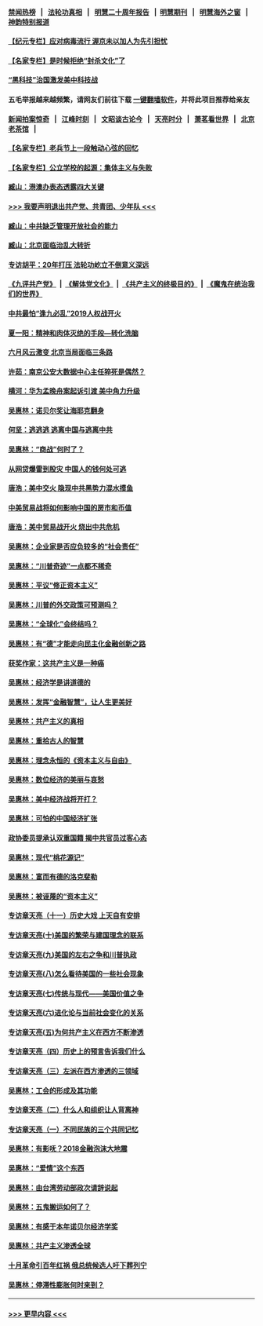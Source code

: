 #### [禁闻热榜](热点新闻.md?=0)  &nbsp;&nbsp;|&nbsp;&nbsp; [法轮功真相](https://github.com/gfw-breaker/truth/blob/master/README.md?=0) &nbsp;&nbsp;|&nbsp;&nbsp; [明慧二十周年报告](https://github.com/gfw-breaker/mh-reports/blob/master/README.md?=0) &nbsp;&nbsp;|&nbsp;&nbsp;[明慧期刊](https://github.com/gfw-breaker/mh-qikan) &nbsp;&nbsp;|&nbsp;&nbsp; [明慧海外之窗](https://github.com/gfw-breaker/mh-news/blob/master/README.md?=0) &nbsp;&nbsp;|&nbsp;&nbsp; [神韵特别报道](https://github.com/gfw-breaker/mh-news/blob/master/shenyun.md?=0)
#### [【纪元专栏】应对病毒流行 渥京未以加人为先引担忧](../pages/nsc423/n11875714.md?t=02290131) 
#### [【名家专栏】是时候拒绝“封杀文化”了](../pages/nsc423/n11814093.md?t=02290131) 
#### [“黑科技”治国激发美中科技战](../pages/nsc423/n11638056.md?t=02290131) 
#### 五毛举报越来越频繁，请网友们前往下载 [一键翻墙软件](https://github.com/gfw-breaker/ssr-accounts)，并将此项目推荐给亲友
#### [新闻拍案惊奇](https://github.com/gfw-breaker/banned-news/blob/master/pages/link4.md) &nbsp;&nbsp;|&nbsp;&nbsp; [江峰时刻](https://github.com/gfw-breaker/banned-news/blob/master/pages/link4.md) &nbsp;&nbsp;|&nbsp;&nbsp; [文昭谈古论今](https://github.com/gfw-breaker/banned-news/blob/master/pages/link4.md) &nbsp;&nbsp;|&nbsp;&nbsp; [天亮时分](https://github.com/gfw-breaker/banned-news/blob/master/pages/link4.md) &nbsp;&nbsp;|&nbsp;&nbsp; [萧茗看世界](https://github.com/gfw-breaker/banned-news/blob/master/pages/link4.md) &nbsp;&nbsp;|&nbsp;&nbsp; [北京老茶馆](https://github.com/gfw-breaker/banned-news/blob/master/pages/link4.md) &nbsp;&nbsp;|&nbsp;&nbsp; 
#### [【名家专栏】老兵节上一段触动心弦的回忆](../pages/nsc423/n11646016.md?t=02290131) 
#### [【名家专栏】公立学校的起源：集体主义与失败](../pages/nsc423/n11601833.md?t=02290131) 
#### [臧山：港澳办表态透露四大关键](../pages/nsc423/n11421628.md?t=02290131) 
#### [>>> 我要声明退出共产党、共青团、少年队 <<<](https://github.com/begood0513/goodnews/blob/master/quit/letter.md) 
#### [臧山：中共缺乏管理开放社会的能力](../pages/nsc423/n11407457.md?t=02290131) 
#### [臧山：北京面临治乱大转折](../pages/nsc423/n11406895.md?t=02290131) 
#### [专访胡平：20年打压 法轮功屹立不倒意义深远](../pages/nsc423/n11398800.md?t=02290131) 
#### [《九评共产党》](https://github.com/begood0513/9ping.md/blob/master/README.md) &nbsp;|&nbsp; [《解体党文化》](../../../../jtdwh.md/blob/master/README.md)  &nbsp;|&nbsp; [《共产主义的终极目的》](../../../../gczydzjmd.md/blob/master/README.md) &nbsp;|&nbsp; [《魔鬼在统治我们的世界》](../../../../mgztzwmdsj.md/blob/master/README.md) 
#### [中共最怕“逢九必乱”2019人权战开火](../pages/nsc423/n11385248.md?t=02290131) 
#### [夏一阳：精神和肉体灭绝的手段—转化洗脑](../pages/nsc423/n11368250.md?t=02290131) 
#### [六月风云激变 北京当局面临三条路](../pages/nsc423/n11313668.md?t=02290131) 
#### [许茹：南京公安大数据中心主任猝死是偶然？](../pages/nsc423/n11064744.md?t=02290131) 
#### [横河：华为孟晚舟案起诉引渡 美中角力升级](../pages/nsc423/n11027230.md?t=02290131) 
#### [吴惠林：诺贝尔奖让海耶克翻身](../pages/nsc423/n10890049.md?t=02290131) 
#### [何坚：逃逃逃 逃离中国与逃离中共](../pages/nsc423/n10592891.md?t=02290131) 
#### [吴惠林：“商战”何时了？](../pages/nsc423/n10573558.md?t=02290131) 
#### [从网贷爆雷到股灾 中国人的钱何处可逃](../pages/nsc423/n10572800.md?t=02290131) 
#### [唐浩：美中交火 隐现中共黑势力混水摸鱼](../pages/nsc423/n10544040.md?t=02290131) 
#### [中美贸易战将如何影响中国的房市和币值](../pages/nsc423/n10543697.md?t=02290131) 
#### [唐浩：美中贸易战开火 烧出中共危机](../pages/nsc423/n10540126.md?t=02290131) 
#### [吴惠林：企业家是否应负较多的“社会责任”](../pages/nsc423/n10535022.md?t=02290131) 
#### [吴惠林：“川普奇迹”一点都不稀奇](../pages/nsc423/n10512808.md?t=02290131) 
#### [吴惠林：平议“修正资本主义”](../pages/nsc423/n10495724.md?t=02290131) 
#### [吴惠林：川普的外交政策可预测吗？](../pages/nsc423/n10462387.md?t=02290131) 
#### [吴惠林：“全球化”会终结吗？](../pages/nsc423/n10452838.md?t=02290131) 
#### [吴惠林：有“德”才能走向民主化金融创新之路](../pages/nsc423/n10432292.md?t=02290131) 
#### [获奖作家：这共产主义是一种癌](../pages/nsc423/n10431541.md?t=02290131) 
#### [吴惠林：经济学是讲道德的](../pages/nsc423/n10398014.md?t=02290131) 
#### [吴惠林：发挥“金融智慧”，让人生更美好](../pages/nsc423/n10375019.md?t=02290131) 
#### [吴惠林：共产主义的真相](../pages/nsc423/n10351394.md?t=02290131) 
#### [吴惠林：重拾古人的智慧](../pages/nsc423/n10337691.md?t=02290131) 
#### [吴惠林：理念永恒的《资本主义与自由》](../pages/nsc423/n10316274.md?t=02290131) 
#### [吴惠林：数位经济的美丽与哀愁](../pages/nsc423/n10292946.md?t=02290131) 
#### [吴惠林：美中经济战将开打？](../pages/nsc423/n10258825.md?t=02290131) 
#### [吴惠林：可怕的中国经济扩张](../pages/nsc423/n10219147.md?t=02290131) 
#### [政协委员提承认双重国籍 揭中共官员过客心态](../pages/nsc423/n10208809.md?t=02290131) 
#### [吴惠林：现代“桃花源记”](../pages/nsc423/n10185234.md?t=02290131) 
#### [吴惠林：富而有德的洛克斐勒](../pages/nsc423/n10142264.md?t=02290131) 
#### [吴惠林：被诬蔑的“资本主义”](../pages/nsc423/n10124816.md?t=02290131) 
#### [专访章天亮（十一）历史大戏 上天自有安排](../pages/nsc423/n10094905.md?t=02290131) 
#### [专访章天亮(十)美国的繁荣与建国理念的联系](../pages/nsc423/n10094899.md?t=02290131) 
#### [专访章天亮(九)美国的左右之争和川普执政](../pages/nsc423/n10094889.md?t=02290131) 
#### [专访章天亮(八)怎么看待美国的一些社会现象](../pages/nsc423/n10094857.md?t=02290131) 
#### [专访章天亮(七)传统与现代——美国价值之争](../pages/nsc423/n10093140.md?t=02290131) 
#### [专访章天亮(六)进化论与当前社会变化的关系](../pages/nsc423/n10092036.md?t=02290131) 
#### [专访章天亮(五)为何共产主义在西方不断渗透](../pages/nsc423/n10083620.md?t=02290131) 
#### [专访章天亮（四）历史上的预言告诉我们什么](../pages/nsc423/n10083606.md?t=02290131) 
#### [专访章天亮（三）左派在西方渗透的三领域](../pages/nsc423/n10081115.md?t=02290131) 
#### [吴惠林：工会的形成及其功能](../pages/nsc423/n10080633.md?t=02290131) 
#### [专访章天亮（二）什么人和组织让人背离神](../pages/nsc423/n10076637.md?t=02290131) 
#### [专访章天亮（一）不同民族的三个共同记忆](../pages/nsc423/n10074188.md?t=02290131) 
#### [吴惠林：有影呒？2018金融泡沫大地震](../pages/nsc423/n10040534.md?t=02290131) 
#### [吴惠林：“爱情”这个东西](../pages/nsc423/n10019423.md?t=02290131) 
#### [吴惠林：由台湾劳动部政次请辞说起](../pages/nsc423/n9979679.md?t=02290131) 
#### [吴惠林：五鬼搬运如何了？](../pages/nsc423/n9925338.md?t=02290131) 
#### [吴惠林：有感于本年诺贝尔经济学奖](../pages/nsc423/n9871883.md?t=02290131) 
#### [吴惠林：共产主义渗透全球](../pages/nsc423/n9812748.md?t=02290131) 
#### [十月革命引百年红祸 俄总统候选人吁下葬列宁](../pages/nsc423/n9810182.md?t=02290131) 
#### [吴惠林：停滞性膨胀何时来到？](../pages/nsc423/n9764136.md?t=02290131) 

----
#### [ >>> 更早内容 <<< ](../indexes/nsc423-earlier.md)
